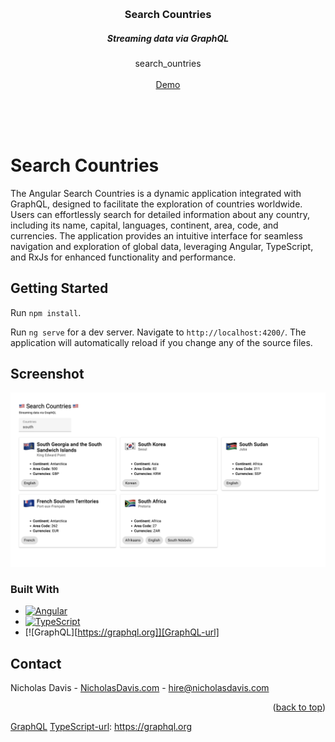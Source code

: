 <a name="readme-top"></a>
<br />
<div align="center">

<h3 align="center">Search Countries</h3>
<h5 align="center">Streaming data via GraphQL</h5>

  <p align="center">
    search_ountries
    <br />
    <br />
    <a href="https://nicholasdavis.com/projects/rock-paper-scissors-game" target="_blank">Demo</a> 
  </p>
</div>
<br />
<br />
<br />

<!-- INTRO -->
Search Countries
=============

The Angular Search Countries is a dynamic application integrated with GraphQL, designed to facilitate the exploration of countries worldwide. Users can effortlessly search for detailed information about any country, including its name, capital, languages, continent, area, code, and currencies. The application provides an intuitive interface for seamless navigation and exploration of global data, leveraging Angular, TypeScript, and RxJs for enhanced functionality and performance.

<!-- GETTING STARTED -->
## Getting Started

Run `npm install`.

Run `ng serve` for a dev server. Navigate to `http://localhost:4200/`. The application will automatically reload if you change any of the source files.

<!-- ABOUT THE PROJECT -->
## Screenshot

[![Product Name Screen Shot][product-screenshot]](https://nicholasdavis.com/projects/search-countries)


### Built With

* [![Angular][Angular.io]][Angular-url]
* [![TypeScript][TypeScriptLang.org]][TypeScript-url]
* [![GraphQL][https://graphql.org]][GraphQL-url]

<!-- CONTACT -->
## Contact

Nicholas Davis - [NicholasDavis.com](https://NicholasDavis.com) - hire@nicholasdavis.com

<p align="right">(<a href="#readme-top">back to top</a>)</p>


<!-- MARKDOWN LINKS & IMAGES -->
<!-- https://www.markdownguide.org/basic-syntax/#reference-style-links -->
[product-screenshot]: screenshot/image.png
[Angular.io]: https://img.shields.io/badge/Angular-DD0031?style=for-the-badge&logo=angular&logoColor=white
[Angular-url]: https://angular.io/
[TypeScriptLang.org]: https://shields.io/badge/TypeScript-3178C6?logo=TypeScript&logoColor=FFF&style=flat-square
[TypeScript-url]: https://www.typescriptlang.org/
[GraphQL](https://img.shields.io/badge/-GraphQL-E10098?style=for-the-badge&logo=graphql&logoColor=white)
[TypeScript-url]: https://graphql.org

